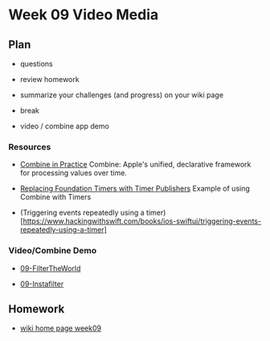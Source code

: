 # Week 09 Video Media

## Plan

- questions

- review homework

- summarize your challenges (and progress) on your wiki page

- break

- video / combine app demo

### Resources

- [Combine in Practice](https://developer.apple.com/videos/play/wwdc2019/721/)
  Combine: Apple's unified, declarative framework for processing values over time.

- [Replacing Foundation Timers with Timer Publishers](https://developer.apple.com/documentation/combine/replacing-foundation-timers-with-timer-publishers)
  Example of using Combine with Timers

- (Triggering events repeatedly using a timer)[https://www.hackingwithswift.com/books/ios-swiftui/triggering-events-repeatedly-using-a-timer]

### Video/Combine Demo

- [09-FilterTheWorld](https://github.com/mobilelabclass-itp/09-FilterTheWorld)

- [09-Instafilter](https://github.com/mobilelabclass-itp/09-Instafilter)

## Homework

- [wiki home page week09](https://github.com/mobilelabclass-itp/content/wiki#week-09-homework)
